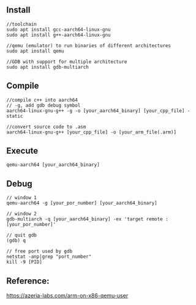 ## Install 
```
//toolchain
sudo apt install gcc-aarch64-linux-gnu
sudo apt install g++-aarch64-linux-gnu

//qemu (emulator) to run binaries of different architectures
sudo apt install qemu

//GDB with support for multiple architecture 
sudo apt install gdb-multiarch
```
## Compile
```
//compile c++ into aarch64
// -g, add gdb debug symbol
aarch64-linux-gnu-g++ -g -o [your_aarch64_binary] [your_cpp_file] -static

//convert source code to .asm
aarch64-linux-gnu-g++ [your_cpp_file] -o [your_arm_file(.arm)]
```


## Execute
```
qemu-aarch64 [your_aarch64_binary]
```

## Debug
```
// window 1
qemu-aarch64 -g [your_por_number] [your_aarch64_binary]

// window 2
gdb-multiarch -q [your_aarch64_binary] -ex 'target remote :[your_por_number]'
```

```
// quit gdb
(gdb) q
```

```
// free port used by gdb
netstat -anp|grep "port_number"
kill -9 [PID]
```

## Reference:
https://azeria-labs.com/arm-on-x86-qemu-user
